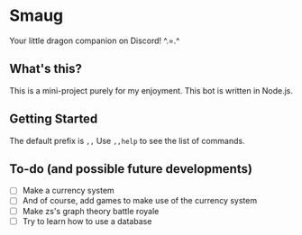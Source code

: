 # Smaug
Your little dragon companion on Discord! ^.=.^

## What's this?
This is a mini-project purely for my enjoyment. This bot is written in Node.js.

## Getting Started
The default prefix is `,,`
Use `,,help` to see the list of commands.

## To-do (and possible future developments)
- [ ] Make a currency system
- [ ] And of course, add games to make use of the currency system
- [ ] Make zs's graph theory battle royale
- [ ] Try to learn how to use a database
